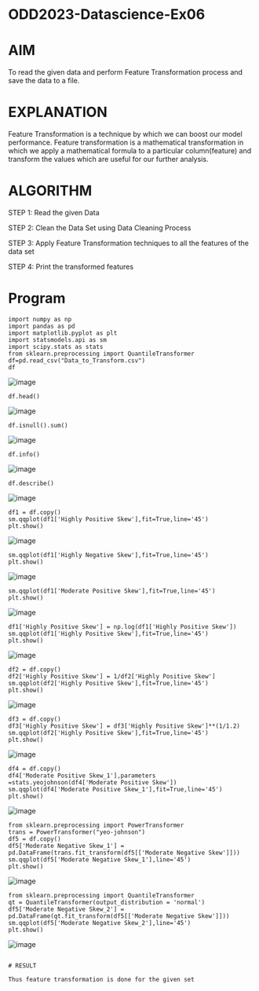 # ODD2023-Datascience-Ex06

# AIM 

To read the given data and perform Feature Transformation process and save the data to a file.

# EXPLANATION

Feature Transformation is a technique by which we can boost our model performance. Feature transformation is a mathematical transformation in which we apply a mathematical formula to a particular column(feature) and transform the values which are useful for our further analysis.

# ALGORITHM

STEP 1: Read the given Data

STEP 2: Clean the Data Set using Data Cleaning Process

STEP 3: Apply Feature Transformation techniques to all the features of the data set

STEP 4: Print the transformed features



# Program
```
import numpy as np
import pandas as pd
import matplotlib.pyplot as plt
import statsmodels.api as sm
import scipy.stats as stats
from sklearn.preprocessing import QuantileTransformer
df=pd.read_csv("Data_to_Transform.csv")
df
```
![image](https://github.com/madhi43/ODD2023-Datascience-Ex06/assets/103943383/d0a1db73-66c5-4e2e-8f1f-7ba5f4ce77b0)

```
df.head()
```
![image](https://github.com/madhi43/ODD2023-Datascience-Ex06/assets/103943383/0d338a48-af55-4a2d-af12-e3ccd6cc4baa)

```
df.isnull().sum()
```
![image](https://github.com/madhi43/ODD2023-Datascience-Ex06/assets/103943383/1ca5d263-87c4-4ef4-971d-9b5b31f2dc67)

```
df.info()
```
![image](https://github.com/madhi43/ODD2023-Datascience-Ex06/assets/103943383/504c7303-c8eb-4473-aad2-003637b1e79c)


```
df.describe()
```
![image](https://github.com/madhi43/ODD2023-Datascience-Ex06/assets/103943383/c06b618b-fb44-4e2e-b223-095f50b9a725)


```
df1 = df.copy()
sm.qqplot(df1['Highly Positive Skew'],fit=True,line='45')
plt.show()
```
![image](https://github.com/madhi43/ODD2023-Datascience-Ex06/assets/103943383/aaffd845-b9fe-4704-b3ae-7b4f3f5c8d03)

```
sm.qqplot(df1['Highly Negative Skew'],fit=True,line='45')
plt.show()
```
![image](https://github.com/madhi43/ODD2023-Datascience-Ex06/assets/103943383/e68528c8-6c78-42b2-9068-cdc9f1e3c647)


```
sm.qqplot(df1['Moderate Positive Skew'],fit=True,line='45')
plt.show()
```
![image](https://github.com/madhi43/ODD2023-Datascience-Ex06/assets/103943383/097979c0-803e-4618-b6ff-93cd9fe4cf04)

```
df1['Highly Positive Skew'] = np.log(df1['Highly Positive Skew'])
sm.qqplot(df1['Highly Positive Skew'],fit=True,line='45')
plt.show()
```
![image](https://github.com/madhi43/ODD2023-Datascience-Ex06/assets/103943383/79b1262a-e785-4a19-9bac-3f71f1728220)

```
df2 = df.copy()
df2['Highly Positive Skew'] = 1/df2['Highly Positive Skew']
sm.qqplot(df2['Highly Positive Skew'],fit=True,line='45')
plt.show()
```
![image](https://github.com/madhi43/ODD2023-Datascience-Ex06/assets/103943383/df956f1e-c9b7-4894-bef1-693fba72b777)

```
df3 = df.copy()
df3['Highly Positive Skew'] = df3['Highly Positive Skew']**(1/1.2)
sm.qqplot(df2['Highly Positive Skew'],fit=True,line='45')
plt.show()
```
![image](https://github.com/madhi43/ODD2023-Datascience-Ex06/assets/103943383/f169c9d0-22c2-4647-b41b-ba52b393bce2)

```
df4 = df.copy()
df4['Moderate Positive Skew_1'],parameters =stats.yeojohnson(df4['Moderate Positive Skew'])
sm.qqplot(df4['Moderate Positive Skew_1'],fit=True,line='45')
plt.show()
```
![image](https://github.com/madhi43/ODD2023-Datascience-Ex06/assets/103943383/163cfc21-d009-47f8-954d-398107ea472f)

```
from sklearn.preprocessing import PowerTransformer
trans = PowerTransformer("yeo-johnson")
df5 = df.copy()
df5['Moderate Negative Skew_1'] = pd.DataFrame(trans.fit_transform(df5[['Moderate Negative Skew']]))
sm.qqplot(df5['Moderate Negative Skew_1'],line='45')
plt.show()
```
![image](https://github.com/madhi43/ODD2023-Datascience-Ex06/assets/103943383/b8610549-adb5-4cbc-9bfc-1bbd08420b28)

```
from sklearn.preprocessing import QuantileTransformer
qt = QuantileTransformer(output_distribution = 'normal')
df5['Moderate Negative Skew_2'] = pd.DataFrame(qt.fit_transform(df5[['Moderate Negative Skew']]))
sm.qqplot(df5['Moderate Negative Skew_2'],line='45')
plt.show()
```
![image](https://github.com/madhi43/ODD2023-Datascience-Ex06/assets/103943383/7a478387-3797-4c60-98fb-3d1524c56e53)

```

# RESULT

Thus feature transformation is done for the given set
